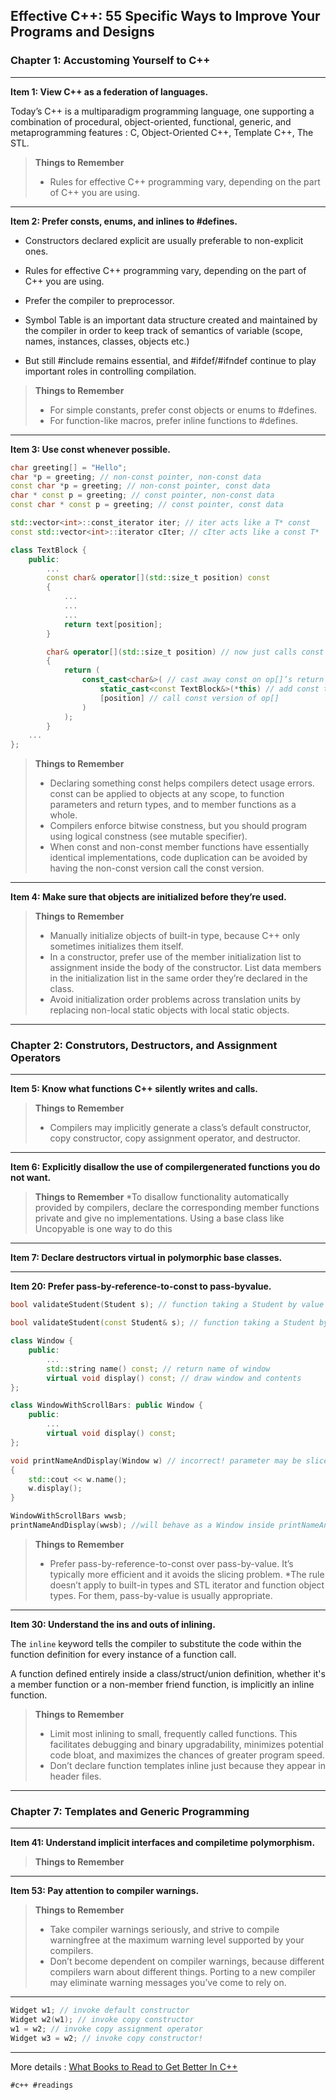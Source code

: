 ## Effective C++: 55 Specific Ways to Improve Your Programs and Designs


### Chapter 1: Accustoming Yourself to C++

---

**Item 1: View C++ as a federation of languages.**

Today’s C++ is a multiparadigm programming language, one supporting a combination of procedural, object-oriented, functional, generic,
and metaprogramming features : C, Object-Oriented C++, Template C++, The STL.

> **Things to Remember** 
> * Rules for effective C++ programming vary, depending on the part of C++ you are using.

---

**Item 2: Prefer consts, enums, and inlines to #defines.**

* Constructors declared explicit are usually preferable to non-explicit
ones.

* Rules for effective C++ programming vary, depending on the part of
C++ you are using.

* Prefer the compiler to preprocessor.

* Symbol Table is an important data structure created and maintained by the compiler in order to keep track of semantics of variable (scope, names, instances, classes, objects etc.)

* But still #include remains essential, and #ifdef/#ifndef continue to play important roles in controlling compilation. 

> **Things to Remember** 
> * For simple constants, prefer const objects or enums to #defines.
> * For function-like macros, prefer inline functions to #defines.

---

**Item 3: Use const whenever possible.**

```cpp
char greeting[] = "Hello";
char *p = greeting; // non-const pointer, non-const data
const char *p = greeting; // non-const pointer, const data
char * const p = greeting; // const pointer, non-const data
const char * const p = greeting; // const pointer, const data
```

```cpp
std::vector<int>::const_iterator iter; // iter acts like a T* const
const std::vector<int>::iterator cIter; // cIter acts like a const T*
```

```cpp
class TextBlock {
	public:
		...
		const char& operator[](std::size_t position) const
		{
			...
			...
			...
			return text[position];
		}

		char& operator[](std::size_t position) // now just calls const op[]
		{
			return (
				const_cast<char&>( // cast away const on op[]’s return type;
					static_cast<const TextBlock&>(*this) // add const to *this’s type;
					[position] // call const version of op[]
				)
			);
		}
	...
};
```

> **Things to Remember**
> * Declaring something const helps compilers detect usage errors. const can be applied to objects at any scope, to function parameters and return types, and to member functions as a whole.
> * Compilers enforce bitwise constness, but you should program using logical constness (see mutable specifier).
> * When const and non-const member functions have essentially identical implementations, code duplication can be avoided by having the non-const version call the const version.

---

**Item 4: Make sure that objects are initialized before they’re used.**

> **Things to Remember**
> * Manually initialize objects of built-in type, because C++ only sometimes initializes them itself.
> * In a constructor, prefer use of the member initialization list to assignment inside the body of the constructor. List data members in the initialization list in the same order they’re declared in the class.
> * Avoid initialization order problems across translation units by replacing non-local static objects with local static objects.

---

### Chapter 2: Construtors, Destructors, and Assignment Operators

---

**Item 5: Know what functions C++ silently writes and calls.**

> **Things to Remember**
> * Compilers may implicitly generate a class’s default constructor, copy constructor, copy assignment operator, and destructor.

---

**Item 6: Explicitly disallow the use of compilergenerated functions you do not want.**

> **Things to Remember**
> *To disallow functionality automatically provided by compilers, declare the corresponding member functions private and give no implementations. Using a base class like Uncopyable is one way to do this

---

**Item 7: Declare destructors virtual in polymorphic base classes.**

---

**Item 20: Prefer pass-by-reference-to-const to pass-byvalue.**

```cpp
bool validateStudent(Student s); // function taking a Student by value

bool validateStudent(const Student& s); // function taking a Student by reference
```

```cpp
class Window {
	public:
		...
		std::string name() const; // return name of window
		virtual void display() const; // draw window and contents
};

class WindowWithScrollBars: public Window {
	public:
		...
		virtual void display() const;
};

void printNameAndDisplay(Window w) // incorrect! parameter may be sliced!
{
	std::cout << w.name();
	w.display();
}

WindowWithScrollBars wwsb;
printNameAndDisplay(wwsb); //will behave as a Window inside printNameAndDisplay : slicing
```

> **Things to Remember**
> * Prefer pass-by-reference-to-const over pass-by-value. It’s typically more efficient and it avoids the slicing problem.
> *The rule doesn’t apply to built-in types and STL iterator and function object types. For them, pass-by-value is usually appropriate.

---

**Item 30: Understand the ins and outs of inlining.**

The ``inline`` keyword tells the compiler to substitute the code within the function definition for every instance of a function call.

A function defined entirely inside a class/struct/union definition, whether it's a member function or a non-member friend function, is implicitly an inline function.

> **Things to Remember** 
> * Limit most inlining to small, frequently called functions. This facilitates debugging and binary upgradability, minimizes potential code bloat, and maximizes the chances of greater program speed. 
> * Don’t declare function templates inline just because they appear in header files.

---

### Chapter 7: Templates and Generic Programming

---

**Item 41: Understand implicit interfaces and compiletime polymorphism.**

> **Things to Remember** 

---

**Item 53: Pay attention to compiler warnings.**
> **Things to Remember** 
> * Take compiler warnings seriously, and strive to compile warningfree at the maximum warning level supported by your compilers. 
> * Don’t become dependent on compiler warnings, because different compilers warn about different things. Porting to a new compiler may eliminate warning messages you’ve come to rely on.

---

```cpp
Widget w1; // invoke default constructor
Widget w2(w1); // invoke copy constructor
w1 = w2; // invoke copy assignment operator
Widget w3 = w2; // invoke copy constructor!
```

---

More details : [What Books to Read to Get Better In C++](https://www.fluentcpp.com/2017/07/28/what-books-to-read-to-get-better-at-c/)

    #c++ #readings
